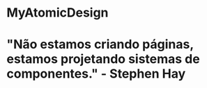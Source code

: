# MyAtomicDesign

# "Não estamos criando páginas, estamos projetando sistemas de componentes." - Stephen Hay
